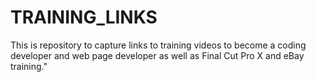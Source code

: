 # TRAINING_LINKS
This is repository to capture links to training videos to become a coding developer and web page developer as well as Final Cut Pro X and eBay training."
